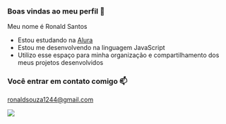 ### Boas vindas ao meu perfil 💙

Meu nome é Ronald Santos

- Estou estudando na [Alura](https://www.alura.com.br)
- Estou me desenvolvendo na linguagem JavaScript
- Utilizo esse espaço para minha organização e compartilhamento dos meus projetos desenvolvidos

### Você entrar em contato comigo 📫

ronaldsouza1244@gmail.com

![](https://media1.tenor.com/m/-z2KfO5zAckAAAAC/hello-there-baby-yoda.gif)
